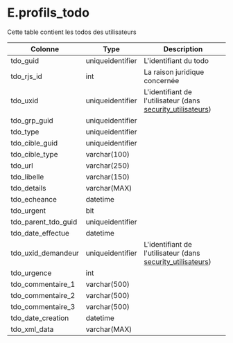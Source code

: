 # E.profils_todo

Cette table contient les todos des utilisateurs

Colonne|Type|Description
---|---|---
tdo_guid|uniqueidentifier|L'identifiant du todo 
tdo_rjs_id|int|La raison juridique concernée 
tdo_uxid|uniqueidentifier|L'identifiant de l'utilisateur (dans [security_utilisateurs](generated_security_utilisateurs.md)) 
tdo_grp_guid|uniqueidentifier|
tdo_type|uniqueidentifier|
tdo_cible_guid|uniqueidentifier|
tdo_cible_type|varchar(100)|
tdo_url|varchar(250)|
tdo_libelle|varchar(150)|
tdo_details|varchar(MAX)|
tdo_echeance|datetime|
tdo_urgent|bit|
tdo_parent_tdo_guid|uniqueidentifier|
tdo_date_effectue|datetime|
tdo_uxid_demandeur|uniqueidentifier|L'identifiant de l'utilisateur (dans [security_utilisateurs](generated_security_utilisateurs.md)) 
tdo_urgence|int|
tdo_commentaire_1|varchar(500)|
tdo_commentaire_2|varchar(500)|
tdo_commentaire_3|varchar(500)|
tdo_date_creation|datetime|
tdo_xml_data|varchar(MAX)|

